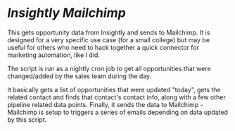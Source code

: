 *Insightly Mailchimp*
===================

This gets opportunity data from Insightly and sends to Mailchimp. It is designed for a very specific use case (for a small college) but may be useful for others who need to hack together a quick connector for marketing automation, like I did.

The script is run as a nightly cron job to get all opportunities that were changed/added by the sales team during the day.

It basically gets a list of opportunities that were updated "today", gets the related contact and finds that contact's contact info, along with a few other pipeline related data points. Finally, it sends the data to Mailchimp - Mailchimp is setup to  triggers a series of emails depending on data updated by this script.
